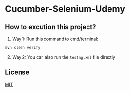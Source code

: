 # Cucumber-Selenium-Udemy


## How to excution this project?
1) Way 1: Run this command to cmd/terminal: 
```bash
mvn clean verify
```

2) Way 2: You can also run the ```testng.xml``` file directly


## License
[MIT](https://choosealicense.com/licenses/mit/)
